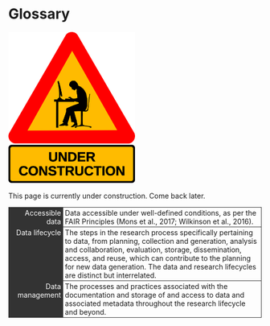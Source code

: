 # Glossary 


<img src="https://github.com/GenomicsAotearoa/data-management-resources/blob/main/docs/figures/under-construction_geek_man_01.png?raw=true" alt="Under Construction sign" style="height:300px;">

This page is currently under construction. Come back later.





<style type="text/css">

  dl {
    display: flex;
    flex-flow: row wrap;
    border: solid #333;
    border-width: 1px 1px 0 0;
  }
  dt {
    flex-basis: 20%;
    padding: 2px 4px;
    background: #333;
    text-align: right;
    color: #fff;
  }
  dd {
    flex-basis: 70%;
    flex-grow: 1;
    margin: 0;
    padding: 2px 4px;
    border-bottom: 1px solid #333;
  }

</style>

<dl>
  <dt>Accessible data</dt>
  <dd>Data accessible under well-defined conditions, as per the FAIR Principles (Mons et al., 2017; Wilkinson et al., 2016).</dd>
  <dt>Data lifecycle</dt>
  <dd>The steps in the research process specifically pertaining to data, from planning, collection and generation, analysis and collaboration, evaluation, storage, dissemination, access, and reuse, which can contribute to the planning for new data generation. The data and research lifecycles are distinct but interrelated.</dd>
  <dt>Data management</dt>
  <dd>The processes and practices associated with the documentation and storage of and access to data and associated metadata throughout the research lifecycle and beyond.</dd>
</dl>


